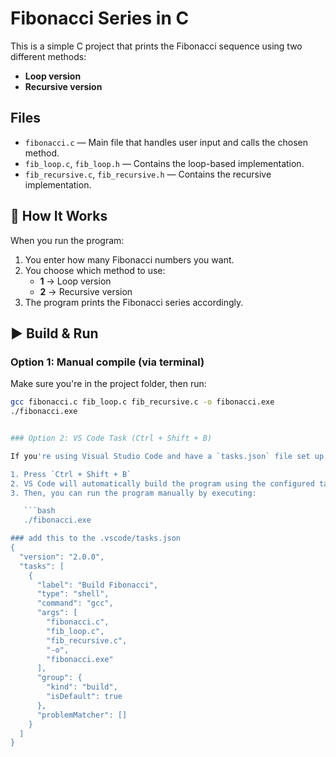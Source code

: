 # Fibonacci Series in C

This is a simple C project that prints the Fibonacci sequence using two different methods:

- **Loop version**
- **Recursive version**

## Files

- `fibonacci.c` — Main file that handles user input and calls the chosen method.
- `fib_loop.c`, `fib_loop.h` — Contains the loop-based implementation.
- `fib_recursive.c`, `fib_recursive.h` — Contains the recursive implementation.

## 🧠 How It Works

When you run the program:

1. You enter how many Fibonacci numbers you want.
2. You choose which method to use:
   - **1** → Loop version
   - **2** → Recursive version
3. The program prints the Fibonacci series accordingly.

## ▶️ Build & Run

### Option 1: Manual compile (via terminal)
Make sure you're in the project folder, then run:

```bash
gcc fibonacci.c fib_loop.c fib_recursive.c -o fibonacci.exe
./fibonacci.exe


### Option 2: VS Code Task (Ctrl + Shift + B)

If you're using Visual Studio Code and have a `tasks.json` file set up:

1. Press `Ctrl + Shift + B`  
2. VS Code will automatically build the program using the configured task  
3. Then, you can run the program manually by executing:

   ```bash
   ./fibonacci.exe

### add this to the .vscode/tasks.json
{
  "version": "2.0.0",
  "tasks": [
    {
      "label": "Build Fibonacci",
      "type": "shell",
      "command": "gcc",
      "args": [
        "fibonacci.c",
        "fib_loop.c",
        "fib_recursive.c",
        "-o",
        "fibonacci.exe"
      ],
      "group": {
        "kind": "build",
        "isDefault": true
      },
      "problemMatcher": []
    }
  ]
}

